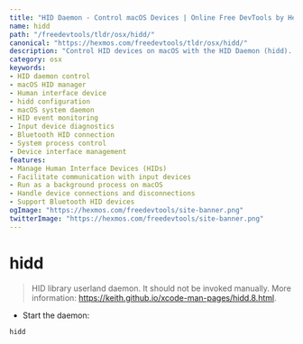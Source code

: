 ```yaml
---
title: "HID Daemon - Control macOS Devices | Online Free DevTools by Hexmos"
name: hidd
path: "/freedevtools/tldr/osx/hidd/"
canonical: "https://hexmos.com/freedevtools/tldr/osx/hidd/"
description: "Control HID devices on macOS with the HID Daemon (hidd). Manage Human Interface Devices, diagnose connectivity, and ensure proper communication. Free online tool, no registration required."
category: osx
keywords:
- HID daemon control
- macOS HID manager
- Human interface device
- hidd configuration
- macOS system daemon
- HID event monitoring
- Input device diagnostics
- Bluetooth HID connection
- System process control
- Device interface management
features:
- Manage Human Interface Devices (HIDs)
- Facilitate communication with input devices
- Run as a background process on macOS
- Handle device connections and disconnections
- Support Bluetooth HID devices
ogImage: "https://hexmos.com/freedevtools/site-banner.png"
twitterImage: "https://hexmos.com/freedevtools/site-banner.png"
---
```


# hidd

> HID library userland daemon.
> It should not be invoked manually.
> More information: <https://keith.github.io/xcode-man-pages/hidd.8.html>.

- Start the daemon:

`hidd`
